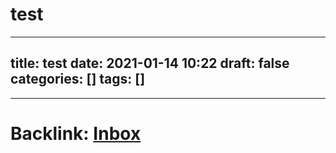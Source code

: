 # test


---
title: test
date: 2021-01-14 10:22
draft: false
categories: []
tags: []
---



---

# Backlink: [Inbox](/inbox)

